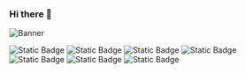 ### Hi there 👋
![Banner](https://res.cloudinary.com/drez01kou/image/upload/v1730420276/verd5wg5vyajnfrvmrvy.png)

![Static Badge](https://img.shields.io/badge/HTML5-%23E34F26?style=flat-square&logo=HTML5&labelColor=%231f1f1f)
![Static Badge](https://img.shields.io/badge/CSS3-%231572B6?style=flat-square&logo=css3&logoColor=%231572B6&labelColor=%231f1f1f)
![Static Badge](https://img.shields.io/badge/Sass-%23CC6699?style=flat-square&logo=sass&logoColor=%23CC6699&labelColor=%231f1f1f)
![Static Badge](https://img.shields.io/badge/JavaScript-%23F7DF1E?style=flat-square&logo=javascript&labelColor=%231f1f1f)
![Static Badge](https://img.shields.io/badge/React-%2361DAFB?style=flat-square&logo=react&logoColor=%2361DAFB&labelColor=%231f1f1f)
![Static Badge](https://img.shields.io/badge/React_Native-%2361DAFB?style=flat-square&logo=react&logoColor=%2361DAFB&labelColor=%231f1f1f)
![Static Badge](https://img.shields.io/badge/Node.js-%235FA04E?style=flat-square&logo=nodedotjs&logoColor=%235FA04E&labelColor=%231f1f1f)


<!--
**LeonardoFleita/LeonardoFleita** is a ✨ _special_ ✨ repository because its `README.md` (this file) appears on your GitHub profile.

Here are some ideas to get you started:

- 🔭 I’m currently working on ...
- 🌱 I’m currently learning ...
- 👯 I’m looking to collaborate on ...
- 🤔 I’m looking for help with ...
- 💬 Ask me about ...
- 📫 How to reach me: ...
- 😄 Pronouns: ...
- ⚡ Fun fact: ...
-->
